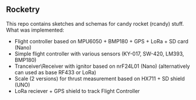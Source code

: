## Rocketry

This repo contains sketches and schemas for candy rocket (rcandy) stuff.
What was implemented:
- Flight controller based on MPU6050 + BMP180 + GPS + LoRa + SD card (Nano)
- Simple flight controller with various sensors (KY-017, SW-420, LM393, BMP180)
- Tranceiver\Receiver with ignitor based on nrF24L01 (Nano) (alternatively can used as base RF433 or LoRa)
- Scale (2 versions) for thrust measurement based on HX711 + SD shield (UNO)
- LoRa reciever + GPS shield to track Flight Controller

